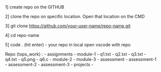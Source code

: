 1] create repo on the GITHUB

2] clone the repo on specific location. Open that location on the CMD

3] git clone https://github.com/your-user-name/repo-name.git

4] cd repo-name

5] code . (hit enter) - your repo in local open vscode with repo

Repo (tops_work) :
    - assignments
        - module-1
            - q1.txt
            - q2.txt
            - q3.txt
            - q4.txt
            - q5.png
            - q6.c
        - module-2
        - module-3
    - assessment
        - assessment-1
        - assessment-2
        - assessment-3
    - projects
        - 